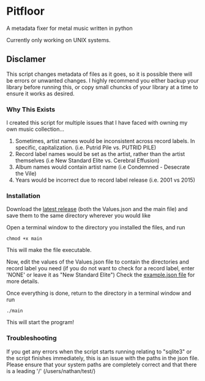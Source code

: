 # Pitfloor
A metadata fixer for metal music written in python

Currently only working on UNIX systems.

## Disclamer
This script changes metadata of files as it goes, so it is possible there will be errors or unwanted changes. I highly recommend you either backup your library before running this, or copy small chuncks of your library at a time to ensure it works as desired.

### Why This Exists
I created this script for multiple issues that I have faced with owning my own music collection...

1. Sometimes, artist names would be inconsistent across record labels. In specific, capitalization. (i.e. Putrid Pile vs. PUTRID PILE)
2. Record label names would be set as the artist, rather than the artist themselves (i.e New Standard Elite vs. Cerebral Effusion)
3. Album names would contain artist name (i.e Condemned - Desecrate the Vile)
4. Years would be incorrect due to record label release (i.e. 2001 vs 2015)

### Installation
Download the [latest release](github.com/Nathan-Wunschl/pitfloor/releases/latest) (both the Values.json and the main file) and save them to the same directory wherever you would like

Open a terminal window to the directory you installed the files, and run 
```
chmod +x main
```
This will make the file executable.

Now, edit the values of the Values.json file to contain the directories and record label you need (if you do not want to check for a record label, enter 'NONE' or leave it as "New Standard Elite")
Check the [example.json file](https://github.com/Nathan-Wunschl/pitfloor/blob/main/example.json) for more details.

Once everything is done, return to the directory in a terminal window and run
```
./main
```
This will start the program! 

### Troubleshooting
If you get any errors when the script starts running relating to "sqlite3" or the script finishes immediately, this is an issue with the paths in the json file. Please ensure that your system paths are completely correct and that there is a leading '/' (/users/nathan/test/)
